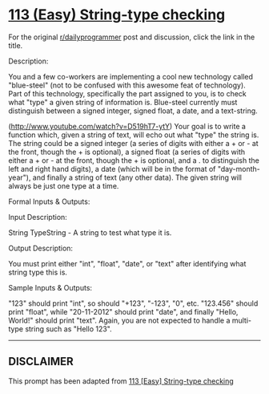 # [113 (Easy) String-type checking](https://www.reddit.com/r/dailyprogrammer/comments/13hmz3/11202012_challenge_113_easy_stringtype_checking/)

For the original [r/dailyprogrammer](https://www.reddit.com/r/dailyprogrammer/) post and discussion, click the link in the title.

Description:

You and a few co-workers are implementing a cool new technology called "blue-steel" (not to be confused with this awesome feat of technology). Part of this technology, specifically the part assigned to you, is to check what "type" a given string of information is. Blue-steel currently must distinguish between a signed integer, signed float, a date, and a text-string.

(http://www.youtube.com/watch?v=D519hT7-ytY)
Your goal is to write a function which, given a string of text, will echo out what "type" the string is. The string could be a signed integer (a series of digits with either a + or - at the front, though the + is optional), a signed float (a series of digits with either a + or - at the front, though the + is optional, and a . to distinguish the left and right hand digits), a date (which will be in the format of "day-month-year"), and finally a string of text (any other data). The given string will always be just one type at a time.

Formal Inputs & Outputs:

Input Description:

String TypeString - A string to test what type it is.

Output Description:

You must print either "int", "float", "date", or "text" after identifying what string type this is.

Sample Inputs & Outputs:

"123" should print "int", so should "+123", "-123", "0", etc. "123.456" should print "float", while "20-11-2012" should print "date", and finally "Hello, World!" should print "text". Again, you are not expected to handle a multi-type string such as "Hello 123".


----
## **DISCLAIMER**
This prompt has been adapted from [113 [Easy] String-type checking](https://www.reddit.com/r/dailyprogrammer/comments/13hmz3/11202012_challenge_113_easy_stringtype_checking/
)
